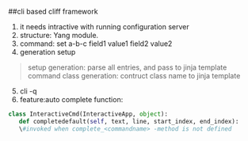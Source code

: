 
##cli based cliff framework
1. it needs intractive with running configuration server  
2. structure: Yang module.
3. command: set a-b-c field1 value1 field2 value2
4. generation setup  
> setup generation: parse all entries, and pass to jinja template  
> command class generation: contruct class name to jinja template  
5. cli -q
6. feature:auto complete function:
```python
class InteractiveCmd(InteractiveApp, object):  
   def completedefault(self, text, line, start_index, end_index):
   \#invoked when complete_<commandname> -method is not defined
```
